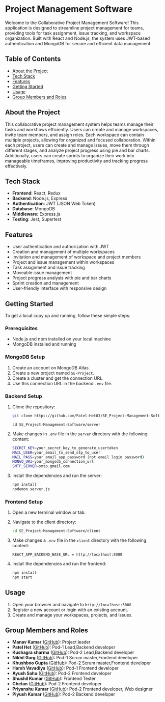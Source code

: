 
# Project Management Software

Welcome to the Collaborative Project Management Software! This application is designed to streamline project management for teams, providing tools for task assignment, issue tracking, and workspace organization. Built with React and Node.js, the system uses JWT-based authentication and MongoDB for secure and efficient data management.


## Table of Contents

- [About the Project](#about-the-project)
- [Tech Stack](#tech-stack)
- [Features](#features)
- [Getting Started](#getting-started)
- [Usage](#usage)
- [Group Members and Roles](#group-members-and-roles)

## About the Project

This collaborative project management system helps teams manage their tasks and workflows efficiently. Users can create and manage workspaces, invite team members, and assign roles. Each workspace can contain multiple projects, allowing for organized and focused collaboration. Within each project, users can create and manage issues, move them through different stages, and analyze project progress using pie and bar charts. Additionally, users can create sprints to organize their work into manageable timeframes, improving productivity and tracking progress effectively.
## Tech Stack

- **Frontend**: React, Redux
- **Backend**: Node.js, Express
- **Authentication**: JWT (JSON Web Token)
- **Database**: MongoDB
- **Middleware**: Express.js
- **Testing**: Jest, Supertest
## Features

- User authentication and authorization with JWT
- Creation and management of multiple workspaces
- Invitation and management of workspace and project members
- Project and issue management within workspaces
- Task assignment and issue tracking
- Moveable issue management
- Project progress analysis with pie and bar charts
- Sprint creation and management
- User-friendly interface with responsive design

## Getting Started

To get a local copy up and running, follow these simple steps:

### Prerequisites

- Node.js and npm installed on your local machine
- MongoDB installed and running

### MongoDB Setup

1. Create an account on MongoDB Atlas.
2. Create a new project named `SE-Project`.
3. Create a cluster and get the connection URL.
4. Use this connection URL in the backend `.env` file.


### Backend Setup

1. Clone the repository:
    ```bash
    git clone https://github.com/Patel-Het03/SE_Project-Management-Software
    ```
    ```
    cd SE_Project-Management-Software/server
    ```

2. Make changes in `.env` file in the `server` directory with the following content:

    ```bash
    SECRET_KEY=your_secret_key_to_generate_usertoken
    MAIL_USER=your_email_to_send_otp_to_user
    MAIL_PASS=your_email_app_password (not email login password)
    MONGO_URI=your_mongodb_connection_url
    SMTP_SERVER=smtp.gmail.com
    ```

3. Install the dependencies and run the server:
    ```bash
    npm install
    nodemon server.js
    ```
### Frontend Setup

1. Open a new terminal window or tab.

2. Navigate to the client directory:
    ```bash
    cd SE_Project-Management-Software/client
    ```

3. Make changes a `.env` file in the `client` directory with the following content:
    ```env
    REACT_APP_BACKEND_BASE_URL = http://localhost:8000
    ```

4. Install the dependencies and run the frontend:
    ```bash
    npm install
    npm start
    ```

## Usage

1. Open your browser and navigate to `http://localhost:3000`.
2. Register a new account or login with an existing account.
3. Create and manage your workspaces, projects, and issues.


## Group Members and Roles

- **Manav Kumar** ([GitHub](https://github.com/optimuscodetron)): Project leader
- **Patel Het** ([GitHub](https://github.com/Patel-Het03)): Pod-1 Lead,Backend developer
- **Kushagra sharma** ([GitHub](https://github.com/Kushagrasharma18)): Pod-2 Lead,Backend developer
- **Nikhil Garg** ([GitHub](https://github.com/Nikhilg657)): Pod-1 Scrum master,Frontend developer
- **Khushboo Gupta** ([GitHub](https://github.com/khushboo56)): Pod-2 Scrum master,Frontend developer
- **Harsh Vavadiya** ([GitHub](https://github.com/HarshVavadiya2)): Pod-1 Frontend developer
- **Ayush Sahu** ([GitHub](https://github.com/AyushSahu1306)): Pod-2 Frontend developer
- **Shushil Kumar** ([GitHub](https://github.com/mrsushilkumar)): Frontend Tester
- **Chetan** ([GitHub](https://github.com/kamble268)): Pod-2 Frontend developer
- **Priyanshu Kumar** ([GitHub](https://github.com/PriyanshuKumar88885)): Pod-2 Frontend developer, Web designer
- **Piyush Kumar** ([GitHub](https://github.com/piuspk)): Pod-2 Backend developer


